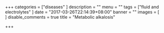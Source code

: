 +++
categories = ["diseases"
]
description = ""
menu = ""
tags = ["fluid and electrolytes"
]
date = "2017-03-26T22:14:39+08:00"
banner = ""
images = [
]
disable_comments = true
title = "Metabolic alkalosis"

+++

<!--more-->
